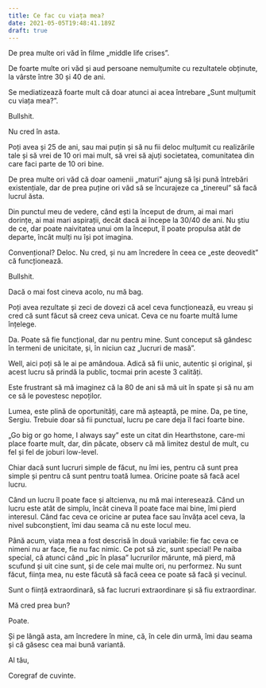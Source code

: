 ```yaml
---
title: Ce fac cu viața mea?
date: 2021-05-05T19:48:41.189Z
draft: true
---
```

De prea multe ori văd în filme „middle life crises”.

De foarte multe ori văd și aud persoane nemulțumite cu rezultatele obținute, la vârste între 30 și 40 de ani.

Se mediatizează foarte mult că doar atunci ai acea întrebare „Sunt mulțumit cu viața mea?”.

Bullshit.

Nu cred în asta. 

Poți avea și 25 de ani, sau mai puțin și să nu fii deloc mulțumit cu realizările tale și să vrei de 10 ori mai mult, să vrei să ajuți societatea, comunitatea din care faci parte de 10 ori bine.

De prea multe ori văd că doar oamenii „maturi” ajung să își pună întrebări existențiale, dar de prea puține ori văd să se încurajeze ca „tinereul” să facă lucrul ăsta. 

Din punctul meu de vedere, când ești la început de drum, ai mai mari dorințe, ai mai mari aspirații, decât dacă ai începe la 30/40 de ani. Nu știu de ce, dar poate naivitatea unui om la început, îl poate propulsa atât de departe, încât mulți nu își pot imagina.

Convențional? Deloc. Nu cred, și nu am încredere în ceea ce „este deovedit” că funcționează. 

Bullshit.

Dacă o mai fost cineva acolo, nu mă bag.

Poți avea rezultate și zeci de dovezi că acel ceva funcționează, eu vreau și cred că sunt făcut să creez ceva unicat. Ceva ce nu foarte multă lume înțelege.

Da. Poate să fie funcțional, dar nu pentru mine. Sunt conceput să gândesc în termeni de unicitate, și, în niciun caz „lucruri de masă”.

Well, aici poți să le ai pe amândoua. Adică să fii unic, autentic și original, și acest lucru să prindă la public, tocmai prin aceste 3 calități.

Este frustrant să mă imaginez că la 80 de ani să mă uit în spate și să nu am ce să le povestesc nepoților.

Lumea, este plină de oportunități, care mă așteaptă, pe mine. Da, pe tine, Sergiu. Trebuie doar să fii punctual, lucru pe care deja îl faci foarte bine.

„Go big or go home, I always say” este un citat din Hearthstone, care-mi place foarte mult, dar, din păcate, observ că mă limitez destul de mult, cu fel și fel de joburi low-level.

Chiar dacă sunt lucruri simple de făcut, nu îmi ies, pentru că sunt prea simple și pentru că sunt pentru toată lumea. Oricine poate să facă acel lucru.

Când un lucru îl poate face și altcienva, nu mă mai interesează. Când un lucru este atât de simplu, încât cineva îl poate face mai bine, îmi pierd interesul. Când fac ceva ce oricine ar putea face sau învăța acel ceva, la nivel subconștient, îmi dau seama că nu este locul meu.

Până acum, viața mea a fost descrisă în două variabile: fie fac ceva ce nimeni nu ar face, fie nu fac nimic. Ce pot să zic, sunt special! Pe naiba special, că atunci când „pic în plasa” lucrurilor mărunte, mă pierd, mă scufund și uit cine sunt, și de cele mai multe ori, nu performez. Nu sunt făcut, ființa mea, nu este făcută să facă ceea ce poate să facă și vecinul. 

Sunt o ființă extraordinară, să fac lucruri extraordinare și să fiu extraordinar.

Mă cred prea bun?

Poate.

Și pe lângă asta, am încredere în mine, că, în cele din urmă, îmi dau seama și că găsesc cea mai bună variantă.

Al tău,

Coregraf de cuvinte.